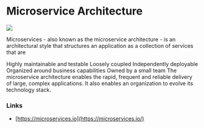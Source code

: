 # Microservice Architecture

![](https://docs.microsoft.com/en-us/dotnet/architecture/microservices/multi-container-microservice-net-applications/media/image1.png)



Microservices - also known as the microservice architecture - is an architectural style that structures an application as a collection of services that are

Highly maintainable and testable
Loosely coupled
Independently deployable
Organized around business capabilities
Owned by a small team
The microservice architecture enables the rapid, frequent and reliable delivery of large, complex applications. It also enables an organization to evolve its technology stack.



### Links
- [https://microservices.io](https://microservices.io/)